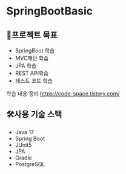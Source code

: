 # SpringBootBasic

## 🔬프로젝트 목표
- SpringBoot 학습
- MVC패턴 학습
- JPA 학습
- REST API학습
- 테스트 코드 학습

학습 내용 정리
https://code-space.tistory.com/

## 🛠️사용 기술 스택
- Java 17
- Spring Boot
- JUnit5
- JPA
- Gradle
- PostgreSQL
